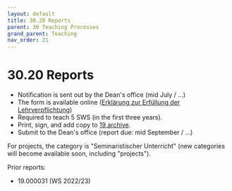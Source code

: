 ```yaml
---
layout: default
title: 30.20 Reports
parent: 30 Teaching Processes
grand_parent: Teaching
nav_order: 21
---
```


# 30.20 Reports

- Notification is sent out by the Dean's office (mid July / ...)
- The form is available online ([Erklärung zur Erfüllung der Lehrverpflichtung](https://www.uni-bamberg.de/abt-personal/formulare-infos-und-merkblaetter/))
- Required to teach 5 SWS (in the first three years).
- Print, sign, and add copy to [19 archive](../../lab_basics/19_archive.html).
- Submit to the Dean's office (report due: mid September / ...)

For projects, the category is "Seminaristischer Unterricht" (new categories will become available soon, including "projects").

Prior reports:
- 19.000031 (WS 2022/23)
